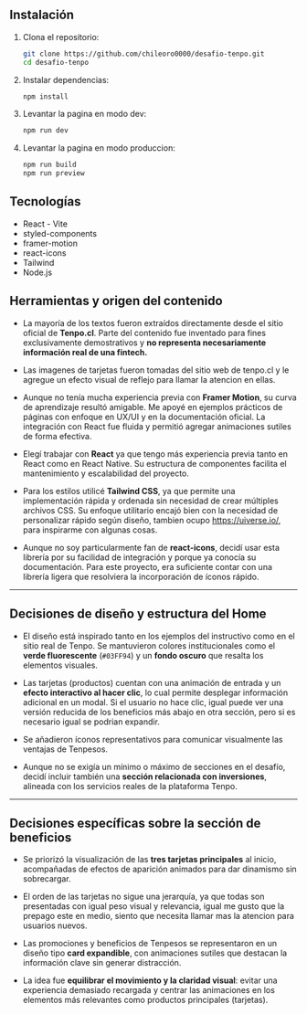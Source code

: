 ## Instalación

1. Clona el repositorio:

   ```bash
   git clone https://github.com/chileoro0000/desafio-tenpo.git
   cd desafio-tenpo


2. Instalar dependencias:

   ```bash
   npm install

3. Levantar la pagina en modo dev:

   ```bash
   npm run dev

4. Levantar la pagina en modo produccion:

   ```bash
   npm run build
   npm run preview


## Tecnologías

- React - Vite
- styled-components
- framer-motion
- react-icons
- Tailwind
- Node.js

## Herramientas y origen del contenido

- La mayoría de los textos fueron extraídos directamente desde el sitio oficial de **Tenpo.cl**. Parte del contenido fue inventado para fines exclusivamente demostrativos y **no representa necesariamente información real de una fintech.**

- Las imagenes de tarjetas fueron tomadas del sitio web de tenpo.cl y le agregue un efecto visual de reflejo para llamar la atencion en ellas.

- Aunque no tenía mucha experiencia previa con **Framer Motion**, su curva de aprendizaje resultó amigable. Me apoyé en ejemplos prácticos de páginas con enfoque en UX/UI y en la documentación oficial. La integración con React fue fluida y permitió agregar animaciones sutiles de forma efectiva.

- Elegí trabajar con **React** ya que tengo más experiencia previa tanto en React como en React Native. Su estructura de componentes facilita el mantenimiento y escalabilidad del proyecto.
  
- Para los estilos utilicé **Tailwind CSS**, ya que permite una implementación rápida y ordenada sin necesidad de crear múltiples archivos CSS. Su enfoque utilitario encajó bien con la necesidad de personalizar rápido según diseño, tambien ocupo https://uiverse.io/, para inspirarme con algunas cosas.
  
- Aunque no soy particularmente fan de **react-icons**, decidí usar esta librería por su facilidad de integración y porque ya conocía su documentación. Para este proyecto, era suficiente contar con una librería ligera que resolviera la incorporación de íconos rápido.

---

## Decisiones de diseño y estructura del Home

- El diseño está inspirado tanto en los ejemplos del instructivo como en el sitio real de Tenpo. Se mantuvieron colores institucionales como el **verde fluorescente** (`#03FF94`) y un **fondo oscuro** que resalta los elementos visuales.

- Las tarjetas (productos) cuentan con una animación de entrada y un **efecto interactivo al hacer clic**, lo cual permite desplegar información adicional en un modal. Si el usuario no hace clic, igual puede ver una versión reducida de los beneficios más abajo en otra sección, pero si es necesario igual se podrian expandir.

- Se añadieron íconos representativos para comunicar visualmente las ventajas de Tenpesos.

- Aunque no se exigía un mínimo o máximo de secciones en el desafío, decidí incluir también una **sección relacionada con inversiones**, alineada con los servicios reales de la plataforma Tenpo.

---

## Decisiones específicas sobre la sección de beneficios

- Se priorizó la visualización de las **tres tarjetas principales** al inicio, acompañadas de efectos de aparición animados para dar dinamismo sin sobrecargar.

- El orden de las tarjetas no sigue una jerarquía, ya que todas son presentadas con igual peso visual y relevancia, igual me gusto que la prepago este en medio, siento que necesita llamar mas la atencion para usuarios nuevos.

- Las promociones y beneficios de Tenpesos se representaron en un diseño tipo **card expandible**, con animaciones sutiles que destacan la información clave sin generar distracción.

- La idea fue **equilibrar el movimiento y la claridad visual**: evitar una experiencia demasiado recargada y centrar las animaciones en los elementos más relevantes como productos principales (tarjetas).
